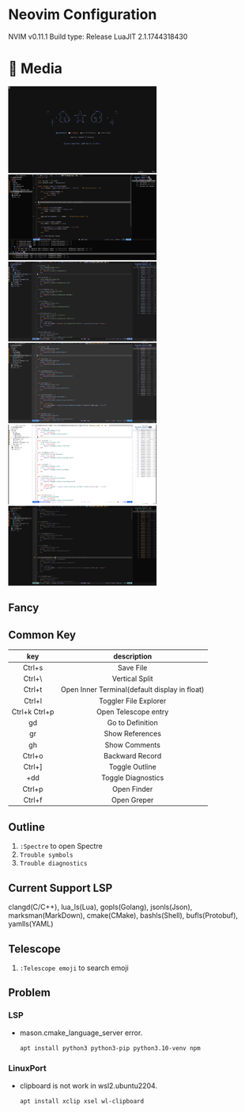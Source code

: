 # Neovim Configuration
NVIM v0.11.1
Build type: Release
LuaJIT 2.1.1744318430

# 💈 Media

<p align="left">
  <img src="assets/dashboard.png" width="300"/>
  <img src="assets/workbench.png" width="300"/>
  <img src="assets/theme/catppuccin.png" width="300"/>
  <img src="assets/theme/github_dark.png" width="300"/>
  <img src="assets/theme/github_light.png" width="300"/>
  <img src="assets/theme/kanagawa-dragon.png" width="300"/>
</p>

## Fancy

## Common Key
| key | description |
|:---:|:-----------:|
|Ctrl+s|Save File|
|Ctrl+\ |Vertical Split|
|Ctrl+t|Open Inner Terminal(default display in float)|
|Ctrl+l|Toggler File Explorer|
|Ctrl+k Ctrl+p|Open Telescope entry|
|gd|Go to Definition|
|gr|Show References|
|gh|Show Comments|
|Ctrl+o|Backward Record|
|Ctrl+]|Toggle Outline|
|<leader>+dd|Toggle Diagnostics|
|Ctrl+p|Open Finder|
|Ctrl+f|Open Greper|

## Outline
1. `:Spectre` to open Spectre
2. `Trouble symbols`
3. `Trouble diagnostics`

## Current Support LSP
clangd(C/C++), lua_ls(Lua), gopls(Golang), jsonls(Json), marksman(MarkDown),
cmake(CMake), bashls(Shell), bufls(Protobuf), yamlls(YAML)

## Telescope
1. `:Telescope emoji` to search emoji

## Problem
### LSP
- mason.cmake_language_server error.
   ```bash
   apt install python3 python3-pip python3.10-venv npm
   ```
### LinuxPort
- clipboard is not work in wsl2.ubuntu2204.
    ```bash
    apt install xclip xsel wl-clipboard
    ```

